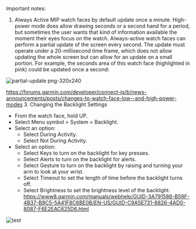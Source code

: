 Important notes:
1. Always Active
  MIP watch faces by default update once a minute. High-power mode does allow drawing seconds or a second hand for a period, but sometimes the user wants that kind of information available the moment their eyes focus on the watch. Always-active watch faces can perform a partial update of the screen every second. The update must operate under a 20-millisecond time frame, which does not allow updating the whole screen but can allow for an update on a small portion. For example, the seconds area of this watch face (highlighted in pink) could be updated once a second:

![partial-update png-320x240](https://github.com/user-attachments/assets/b7075e6d-098a-4c57-a384-41656830b3cf)

https://forums.garmin.com/developer/connect-iq/b/news-announcements/posts/changes-to-watch-face-low--and-high-power-modes
3. Changing the Backlight Settings
  - From the watch face, hold UP.
  - Select Menu symbol > System > Backlight.
  - Select an option:
    - Select During Activity.
    - Select Not During Activity.
  - Select an option:
    - Select Keys to turn on the backlight for key presses.
    - Select Alerts to turn on the backlight for alerts.
    - Select Gesture to turn on the backlight by raising and turning your arm to look at your wrist.
    - Select Timeout to set the length of time before the backlight turns off.
    - Select Brightness to set the brightness level of the backlight.
https://www8.garmin.com/manuals/webhelp/GUID-3A791586-B59F-4B37-B9C5-5A41F8C6BE0B/EN-US/GUID-C9A5E731-8826-4AD0-8087-F6E2EAC625D6.html
  
![test](https://github.com/user-attachments/assets/836b1ca3-0925-439b-addb-9d523858345f)
